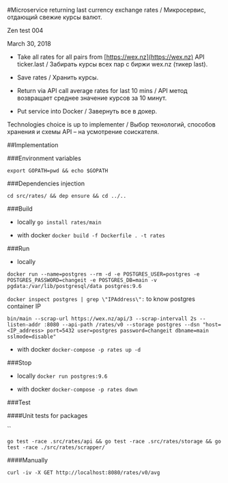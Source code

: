 #Microservice returning last currency exchange rates / Микросервис, отдающий свежие курсы валют.

Zen test 004

March 30, 2018

 - Take all rates for all pairs from [https://wex.nz](https://wex.nz) API ticker.last / Забирать курсы всех пар с биржи wex.nz (тикер last).

 - Save rates / Хранить курсы.

 - Return via API call average rates for last 10 mins / API метод возвращает среднее значение курсов за 10 минут.

 - Put service into Docker / Завернуть все в докер. 



Technologies choice is up to implementer / Выбор технологий, способов хранения и схемы API – на усмотрение соискателя.

##Implementation

###Environment variables

`export GOPATH=pwd && echo $GOPATH`

###Dependencies injection

`cd src/rates/ && dep ensure && cd ../..`

###Build

  - locally `go install rates/main`


  - with docker `docker build -f Dockerfile . -t rates`

###Run

  - locally
  
  `docker run --name=postgres --rm -d -e POSTGRES_USER=postgres -e POSTGRES_PASSWORD=changeit -e POSTGRES_DB=main -v pgdata:/var/lib/postgresql/data postgres:9.6`
  
  `docker inspect postgres | grep \"IPAddress\":` to know postgres container IP
  
  `bin/main --scrap-url https://wex.nz/api/3 --scrap-intervall 2s --listen-addr :8080 --api-path /rates/v0 --storage postgres --dsn "host=<IP_address> port=5432 user=postgres password=changeit dbname=main sslmode=disable"`


  - with docker `docker-compose -p rates up -d`

###Stop

  - locally `docker run postgres:9.6`
  
  - with docker `docker-compose -p rates down`

###Test

####Unit tests for packages

``

`go test -race .src/rates/api && go test -race .src/rates/storage && go test -race ./src/rates/scrapper/`

####Manually

`curl -iv -X GET http://localhost:8080/rates/v0/avg`
